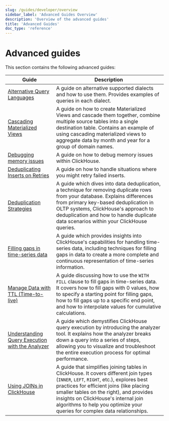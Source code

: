 ```yaml
---
slug: /guides/developer/overview
sidebar_label: 'Advanced Guides Overview'
description: 'Overview of the advanced guides'
title: 'Advanced Guides'
doc_type: 'reference'
---
```


# Advanced guides

This section contains the following advanced guides:

| Guide                                                                                                                  | Description                                                                                                                                                                                                                                                                                                                                    |
|------------------------------------------------------------------------------------------------------------------------|------------------------------------------------------------------------------------------------------------------------------------------------------------------------------------------------------------------------------------------------------------------------------------------------------------------------------------------------|
| [Alternative Query Languages](../developer/alternative-query-languages)                                         | A guide on alternative supported dialects and how to use them. Provides examples of queries in each dialect.                                                                                                                                                                                                                                   |
| [Cascading Materialized Views](../developer/cascading-materialized-views)                                       | A guide on how to create Materialized Views and cascade them together, combine multiple source tables into a single destination table. Contains an example of using cascading materialized views to aggregate data by month and year for a group of domain names.                                                                              |
| [Debugging memory issues](../developer/debugging-memory-issues)                                                 | A guide on how to debug memory issues within ClickHouse.                                                                                                                                                                                                                                                                                       |
| [Deduplicating Inserts on Retries](../developer/deduplicating-inserts-on-retries)                               | A guide on how to handle situations where you might retry failed inserts.                                                                                                                                                                                                                                                                      |
| [Deduplication Strategies](../developer/deduplication)                                                          | A guide which dives into data deduplication, a technique for removing duplicate rows from your database. Explains differences from primary key-based deduplication in OLTP systems, ClickHouse's approach to deduplication and how to handle duplicate data scenarios within your ClickHouse queries.                                          |
| [Filling gaps in time-series data](../developer/time-series-filling-gaps)                                       | A guide which provides insights into ClickHouse's capabilities for handling time-series data, including techniques for filling gaps in data to create a more complete and continuous representation of time-series information.                                                                                                                |
| [Manage Data with TTL (Time-to-live)](../developer/ttl)                                                         | A guide discussing how to use the `WITH FILL` clause to fill gaps in time-series data. It covers how to fill gaps with 0 values, how to specify a starting point for filling gaps, how to fill gaps up to a specific end point, and how to interpolate values for cumulative calculations.                                                     |
| [Understanding Query Execution with the Analyzer](../developer/understanding-query-execution-with-the-analyzer) | A guide which demystifies ClickHouse query execution by introducing the analyzer tool. It explains how the analyzer breaks down a query into a series of steps, allowing you to visualize and troubleshoot the entire execution process for optimal performance.                                                                               |
| [Using JOINs in ClickHouse](../joining-tables)                                                                  | A guide that simplifies joining tables in ClickHouse. It covers different join types (`INNER`, `LEFT`, `RIGHT`, etc.), explores best practices for efficient joins (like placing smaller tables on the right), and provides insights on ClickHouse's internal join algorithms to help you optimize your queries for complex data relationships. |
